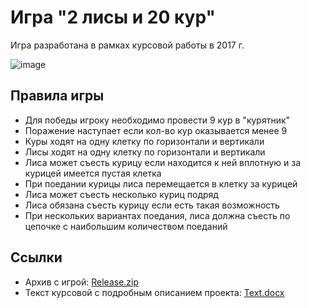 # Игра "2 лисы и 20 кур"
Игра разработана в рамках курсовой работы в 2017 г.

![image](https://gitlab.com/ddrnet/2-foxes-and-20-chickens/-/raw/master/screen.png)

## Правила игры
* Для победы игроку необходимо провести 9 кур в "курятник"
* Поражение наступает если кол-во кур оказывается менее 9
* Куры ходят на одну клетку по горизонтали и вертикали
* Лисы ходят на одну клетку по горизонтали и вертикали
* Лиса может съесть курицу если находится к ней вплотную и за курицей имеется пустая клетка
* При поедании курицы лиса перемещается в клетку за курицей
* Лиса может съесть несколько куриц подряд
* Лиса обязана съесть курицу если есть такая возможность
* При нескольких вариантах поедания, лиса должна съесть по цепочке с наибольшим количеством поеданий

## Ссылки

* Архив с игрой: [Release.zip](https://gitlab.com/ddrnet/2-foxes-and-20-chickens/-/raw/master/MyNameIsKURSACH/bin/Release.zip)
* Текст курсовой с подробным описанием проекта: [Text.docx](https://gitlab.com/ddrnet/2-foxes-and-20-chickens/-/raw/master/%D0%A0%D0%B0%D0%B7%D1%80%D0%B0%D0%B1%D0%BE%D1%82%D0%BA%D0%B0_%D0%BF%D1%80%D0%B8%D0%BB%D0%BE%D0%B6%D0%B5%D0%BD%D0%B8%D1%8F__%D0%98%D0%B3%D1%80%D0%B0__%D0%94%D0%B2%D0%B5_%D0%BB%D0%B8%D1%81%D1%8B_%D0%B8_%D0%B4%D0%B2%D0%B0%D0%B4%D1%86%D0%B0%D1%82%D1%8C_%D0%BA%D1%83%D1%80.docx)